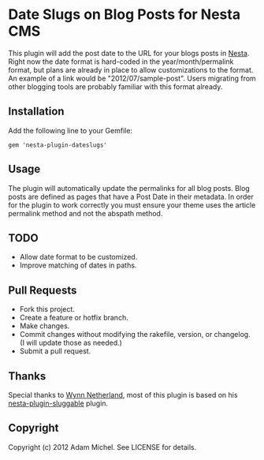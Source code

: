 # Date Slugs on Blog Posts for Nesta CMS

This plugin will add the post date to the URL for your blogs posts in [Nesta](http://nestacms.com). Right now the date format is hard-coded in the year/month/permalink format, but plans are already in place to allow customizations to the format. An example of a link would be "2012/07/sample-post". Users migrating from other blogging tools are probably familiar with this format already.

## Installation

Add the following line to your Gemfile:

    gem 'nesta-plugin-dateslugs'

## Usage

The plugin will automatically update the permalinks for all blog posts. Blog posts are defined as pages that have a Post Date in their metadata. In order for the plugin to work correctly you must ensure your theme uses the article permalink method and not the abspath method.

## TODO

* Allow date format to be customized.
* Improve matching of dates in paths.

## Pull Requests

* Fork this project.
* Create a feature or hotfix branch.
* Make changes.
* Commit changes without modifying the rakefile, version, or changelog.
  (I will update those as needed.)
* Submit a pull request.

## Thanks

Special thanks to [Wynn Netherland](http://wynnnetherland.com/), most of this plugin is based on his [nesta-plugin-sluggable](https://github.com/pengwynn/nesta-plugin-sluggable) plugin.

## Copyright

Copyright (c) 2012 Adam Michel. See LICENSE for details.

